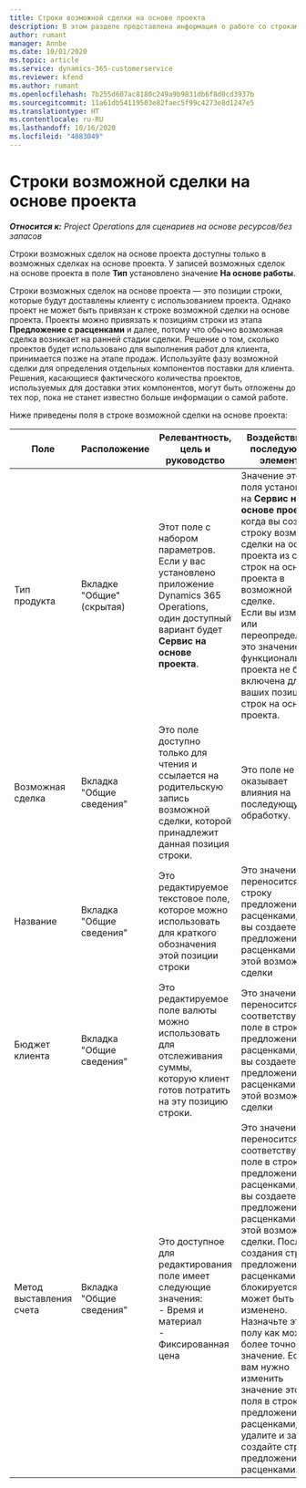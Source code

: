 ```yaml
---
title: Строки возможной сделки на основе проекта
description: В этом разделе представлена информация о работе со строками возможных сделок на основе проекта.
author: rumant
manager: Annbe
ms.date: 10/01/2020
ms.topic: article
ms.service: dynamics-365-customerservice
ms.reviewer: kfend
ms.author: rumant
ms.openlocfilehash: 7b255d607ac8180c249a9b9831db6f8d0cd3937b
ms.sourcegitcommit: 11a61db54119503e82faec5f99c4273e8d1247e5
ms.translationtype: HT
ms.contentlocale: ru-RU
ms.lasthandoff: 10/16/2020
ms.locfileid: "4083049"
---
```

# <a name="project-based-opportunity-lines"></a>Строки возможной сделки на основе проекта

_**Относится к:** Project Operations для сценариев на основе ресурсов/без запасов_


Строки возможных сделок на основе проекта доступны только в возможных сделках на основе проекта. У записей возможных сделок на основе проекта в поле **Тип** установлено значение **На основе работы**.

Строки возможных сделок на основе проекта — это позиции строки, которые будут доставлены клиенту с использованием проекта. Однако проект не может быть привязан к строке возможной сделки на основе проекта. Проекты можно привязать к позициям строки из этапа **Предложение с расценками** и далее, потому что обычно возможная сделка возникает на ранней стадии сделки. Решение о том, сколько проектов будет использовано для выполнения работ для клиента, принимается позже на этапе продаж. Используйте фазу возможной сделки для определения отдельных компонентов поставки для клиента. Решения, касающиеся фактического количества проектов, используемых для доставки этих компонентов, могут быть отложены до тех пор, пока не станет известно больше информации о самой работе.

Ниже приведены поля в строке возможной сделки на основе проекта:

| **Поле** | **Расположение** | **Релевантность, цель и руководство** | **Воздействие на последующие элементы** |
| --- | --- | --- | --- |
| Тип продукта | Вкладке "Общие" (скрытая) | Этот поле с набором параметров. Если у вас установлено приложение Dynamics 365 Operations, один доступный вариант будет **Сервис на основе проекта**.  | Значение этого поля установлено на **Сервис на основе проекта** , когда вы создаете строку возможной сделки на основе проекта из сетки строк на основе проекта в возможной сделке. <br> Если вы измените или переопределите это значение, функциональность проекта не будет включена для ваших позиций строк на основе проекта. |
| Возможная сделка | Вкладка "Общие сведения" | Это поле доступно только для чтения и ссылается на родительскую запись возможной сделки, которой принадлежит данная позиция строки. | Это поле не оказывает влияния на последующую обработку. |
| Название | Вкладка "Общие сведения" | Это редактируемое текстовое поле, которое можно использовать для краткого обозначения этой позиции строки | Это значение переносится в строку предложения с расценками, когда вы создаете предложение с расценками из этой возможной сделки |
| Бюджет клиента | Вкладка "Общие сведения" | Это редактируемое поле валюты можно использовать для отслеживания суммы, которую клиент готов потратить на эту позицию строки. | Это значение переносится в соответствующее поле в строке предложения с расценками, когда вы создаете предложение с расценками из этой возможной сделки |
| Метод выставления счета | Вкладка "Общие сведения" | Это доступное для редактирования поле имеет следующие значения:</br>- Время и материал</br>- Фиксированная цена | Это значение переносится в соответствующее поле в строке предложения с расценками, когда вы создаете предложение с расценками из этой возможной сделки. После создания строки предложения с расценками поле блокируется и не может быть изменено. Назначьте этому полу как можно более точное значение. Если вам нужно изменить значение этого поля в строке предложения с расценками, удалите и заново создайте строку предложения с расценками. |
